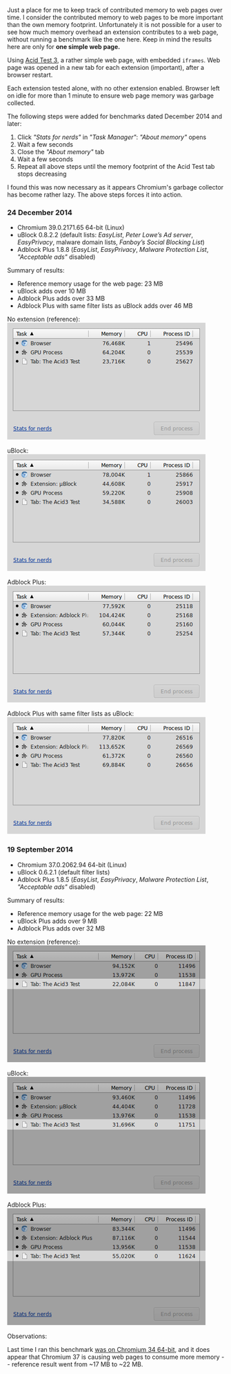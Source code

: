 Just a place for me to keep track of contributed memory to web pages over time.  I consider the contributed memory to web pages to be more important than the own memory footprint. Unfortunately it is not possible for a user to see how much memory overhead an extension contributes to a web page, without running a benchmark like the one here. Keep in mind the results here are only for **one simple web page.**

Using [Acid Test 3](http://acid3.acidtests.org/), a rather simple web page, with embedded `iframes`. Web page was opened in a new tab for each extension (important), after a browser restart.

Each extension tested alone, with no other extension enabled.  Browser left on idle for more than 1 minute to ensure web page memory was garbage collected.

The following steps were added for benchmarks dated December 2014 and later:

1. Click _"Stats for nerds"_ in _"Task Manager"_: _"About memory"_ opens
1. Wait a few seconds
1. Close the _"About memory"_ tab
1. Wait a few seconds
1. Repeat all above steps until the memory footprint of the Acid Test tab stops decreasing

I found this was now necessary as it appears Chromium's garbage collector has become rather lazy. The above steps forces it into action.

### 24 December 2014

- Chromium 39.0.2171.65 64-bit (Linux)
- uBlock 0.8.2.2 (default lists: _EasyList_, _Peter Lowe’s Ad server_, _EasyPrivacy_, malware domain lists, _Fanboy’s Social Blocking List‎_)
- Adblock Plus 1.8.8 (_EasyList_, _EasyPrivacy_, _Malware Protection List_, _"Acceptable ads"_ disabled)

Summary of results:
- Reference memory usage for the web page: 23 MB
- uBlock adds over 10 MB
- Adblock Plus adds over 33 MB
- Adblock Plus with same filter lists as uBlock adds over 46 MB

No extension (reference):<br>
![no extension](https://raw.githubusercontent.com/gorhill/uBlock/master/doc/benchmarks/mem-usage-in-page-20141224-none.png)

uBlock:<br>
![uBlock](https://raw.githubusercontent.com/gorhill/uBlock/master/doc/benchmarks/mem-usage-in-page-20141224-ublock.png)

Adblock Plus:<br>
![Adblock Plus](https://raw.githubusercontent.com/gorhill/uBlock/master/doc/benchmarks/mem-usage-in-page-20141224-abp.png)

Adblock Plus with same filter lists as uBlock:<br>
![Adblock Plus](https://raw.githubusercontent.com/gorhill/uBlock/master/doc/benchmarks/mem-usage-in-page-20141224-abp-more.png)

### 19 September 2014

- Chromium 37.0.2062.94 64-bit (Linux)
- uBlock 0.6.2.1 (default filter lists)
- Adblock Plus 1.8.5 (_EasyList_, _EasyPrivacy_, _Malware Protection List_, _"Acceptable ads"_ disabled)

Summary of results:
- Reference memory usage for the web page: 22 MB
- uBlock Plus adds over 9 MB
- Adblock Plus adds over 32 MB

No extension (reference):<br>
![no extension](https://raw.githubusercontent.com/gorhill/uBlock/master/doc/benchmarks/mem-usage-in-page-20140919-none.png)

uBlock:<br>
![uBlock](https://raw.githubusercontent.com/gorhill/uBlock/master/doc/benchmarks/mem-usage-in-page-20140919-ublock.png)

Adblock Plus:<br>
![Adblock Plus](https://raw.githubusercontent.com/gorhill/uBlock/master/doc/benchmarks/mem-usage-in-page-20140919-abp.png)

Observations:

Last time I ran this benchmark [was on Chromium 34 64-bit](./%C2%B5Block-vs.-ABP:-efficiency-compared#added-memory-footprint-to-web-pages), and it does appear that Chromium 37 is causing web pages to consume more memory -- reference result went from ~17 MB to ~22 MB.
